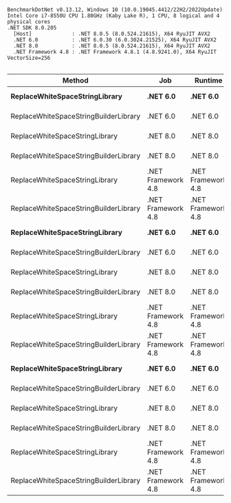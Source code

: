 ```

BenchmarkDotNet v0.13.12, Windows 10 (10.0.19045.4412/22H2/2022Update)
Intel Core i7-8550U CPU 1.80GHz (Kaby Lake R), 1 CPU, 8 logical and 4 physical cores
.NET SDK 8.0.205
  [Host]             : .NET 8.0.5 (8.0.524.21615), X64 RyuJIT AVX2
  .NET 6.0           : .NET 6.0.30 (6.0.3024.21525), X64 RyuJIT AVX2
  .NET 8.0           : .NET 8.0.5 (8.0.524.21615), X64 RyuJIT AVX2
  .NET Framework 4.8 : .NET Framework 4.8.1 (4.8.9241.0), X64 RyuJIT VectorSize=256


```
| Method                                | Job                | Runtime            | N | Mean      | Error     | StdDev    | Median    | Gen0   | Allocated |
|-------------------------------------- |------------------- |------------------- |-- |----------:|----------:|----------:|----------:|-------:|----------:|
| **ReplaceWhiteSpaceStringLibrary**        | **.NET 6.0**           | **.NET 6.0**           | **1** |  **1.617 μs** | **0.0324 μs** | **0.0421 μs** |  **1.633 μs** | **0.2346** |     **984 B** |
| ReplaceWhiteSpaceStringBuilderLibrary | .NET 6.0           | .NET 6.0           | 1 |  1.915 μs | 0.0065 μs | 0.0061 μs |  1.914 μs |      - |         - |
| ReplaceWhiteSpaceStringLibrary        | .NET 8.0           | .NET 8.0           | 1 |  1.401 μs | 0.0062 μs | 0.0048 μs |  1.399 μs | 0.2346 |     984 B |
| ReplaceWhiteSpaceStringBuilderLibrary | .NET 8.0           | .NET 8.0           | 1 |  1.354 μs | 0.0267 μs | 0.0399 μs |  1.370 μs |      - |         - |
| ReplaceWhiteSpaceStringLibrary        | .NET Framework 4.8 | .NET Framework 4.8 | 1 |  3.937 μs | 0.0195 μs | 0.0173 μs |  3.938 μs | 0.2365 |     995 B |
| ReplaceWhiteSpaceStringBuilderLibrary | .NET Framework 4.8 | .NET Framework 4.8 | 1 |  4.096 μs | 0.0238 μs | 0.0199 μs |  4.089 μs |      - |         - |
| **ReplaceWhiteSpaceStringLibrary**        | **.NET 6.0**           | **.NET 6.0**           | **2** |  **1.633 μs** | **0.0032 μs** | **0.0025 μs** |  **1.633 μs** | **0.2346** |     **984 B** |
| ReplaceWhiteSpaceStringBuilderLibrary | .NET 6.0           | .NET 6.0           | 2 |  3.778 μs | 0.0163 μs | 0.0153 μs |  3.780 μs |      - |         - |
| ReplaceWhiteSpaceStringLibrary        | .NET 8.0           | .NET 8.0           | 2 |  1.399 μs | 0.0073 μs | 0.0065 μs |  1.397 μs | 0.2346 |     984 B |
| ReplaceWhiteSpaceStringBuilderLibrary | .NET 8.0           | .NET 8.0           | 2 |  3.616 μs | 0.3263 μs | 0.9622 μs |  3.226 μs |      - |         - |
| ReplaceWhiteSpaceStringLibrary        | .NET Framework 4.8 | .NET Framework 4.8 | 2 |  3.911 μs | 0.0767 μs | 0.1260 μs |  3.955 μs | 0.2289 |     995 B |
| ReplaceWhiteSpaceStringBuilderLibrary | .NET Framework 4.8 | .NET Framework 4.8 | 2 |  7.857 μs | 0.1550 μs | 0.2547 μs |  7.987 μs |      - |         - |
| **ReplaceWhiteSpaceStringLibrary**        | **.NET 6.0**           | **.NET 6.0**           | **3** |  **1.604 μs** | **0.0314 μs** | **0.0497 μs** |  **1.634 μs** | **0.2346** |     **984 B** |
| ReplaceWhiteSpaceStringBuilderLibrary | .NET 6.0           | .NET 6.0           | 3 |  5.616 μs | 0.1102 μs | 0.1683 μs |  5.688 μs |      - |         - |
| ReplaceWhiteSpaceStringLibrary        | .NET 8.0           | .NET 8.0           | 3 |  1.397 μs | 0.0078 μs | 0.0066 μs |  1.394 μs | 0.2346 |     984 B |
| ReplaceWhiteSpaceStringBuilderLibrary | .NET 8.0           | .NET 8.0           | 3 |  4.199 μs | 0.0100 μs | 0.0088 μs |  4.201 μs |      - |         - |
| ReplaceWhiteSpaceStringLibrary        | .NET Framework 4.8 | .NET Framework 4.8 | 3 |  3.945 μs | 0.0102 μs | 0.0096 μs |  3.944 μs | 0.2365 |     995 B |
| ReplaceWhiteSpaceStringBuilderLibrary | .NET Framework 4.8 | .NET Framework 4.8 | 3 | 11.794 μs | 0.0604 μs | 0.0535 μs | 11.797 μs |      - |         - |

